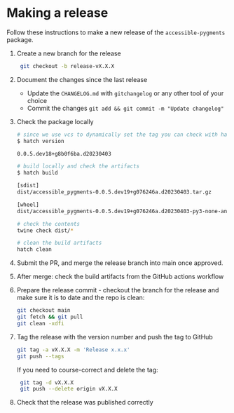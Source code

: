 # Making a release

Follow these instructions to make a new release of the `accessible-pygments` package.

1. Create a new branch for the release

   ```bash
    git checkout -b release-vX.X.X
   ```

2. Document the changes since the last release

   - Update the `CHANGELOG.md` with `gitchangelog` or any other tool of your choice
   - Commit the changes `git add && git commit -m "Update changelog"`

3. Check the package locally

   ```bash
   # since we use vcs to dynamically set the tag you can check with hatch
   $ hatch version

   0.0.5.dev18+g8b0f6ba.d20230403

   # build locally and check the artifacts
   $ hatch build

   [sdist]
   dist/accessible_pygments-0.0.5.dev19+g076246a.d20230403.tar.gz

   [wheel]
   dist/accessible_pygments-0.0.5.dev19+g076246a.d20230403-py3-none-any.whl

   # check the contents
   twine check dist/*

   # clean the build artifacts
   hatch clean
   ```

4. Submit the PR, and merge the release branch into main once approved.
5. After merge: check the build artifacts from the GitHub actions workflow
6. Prepare the release commit - checkout the branch for the release and make sure it is to date and the repo is clean:

   ```bash
   git checkout main
   git fetch && git pull
   git clean -xdfi
   ```

7. Tag the release with the version number and push the tag to GitHub

   ```bash
   git tag -a vX.X.X -m 'Release x.x.x'
   git push --tags
   ```

   If you need to course-correct and delete the tag:

   ```bash
    git tag -d vX.X.X
    git push --delete origin vX.X.X
   ```

8. Check that the release was published correctly
